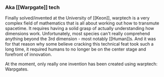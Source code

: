 ### Aka [[Warpgate]] tech

Finally solved/invented at the University of [[Keon]], warptech is a very complex field of mathematics that is all about working out how to transmute spacetime. It requires having a solid grasp of actually understanding how dimensions work. Unfortunately, most species can't really comprehend anything beyond the 3rd dimension - most notably [[Human]]s. And it was for that reason why some believe cracking this technical feat took such a long time, it required humans to no longer be on the center stage and forefront of innovation.

At the moment, only really one invention has been created using warptech: Warpgates.
